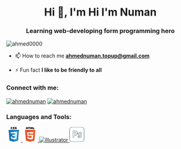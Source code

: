 <h1 align="center">Hi 👋, I'm Hi I'm Numan</h1>
<h3 align="center">Learning web-developing form programming hero</h3>

<p align="left"> <img src="https://komarev.com/ghpvc/?username=ahmed0000&label=Profile%20views&color=0e75b6&style=flat" alt="ahmed0000" /> </p>

- 📫 How to reach me **ahmednuman.topup@gmail.com**

- ⚡ Fun fact **I like to be friendly to all**

<h3 align="left">Connect with me:</h3>
<p align="left">
<a href="https://fb.com/ahmednuman" target="blank"><img align="center" src="https://raw.githubusercontent.com/rahuldkjain/github-profile-readme-generator/master/src/images/icons/Social/facebook.svg" alt="ahmednuman" height="30" width="40" /></a>
<a href="https://instagram.com/ahmednuman" target="blank"><img align="center" src="https://raw.githubusercontent.com/rahuldkjain/github-profile-readme-generator/master/src/images/icons/Social/instagram.svg" alt="ahmednuman" height="30" width="40" /></a>
</p>

<h3 align="left">Languages and Tools:</h3>
<p align="left"> <a href="https://www.w3schools.com/css/" target="_blank" rel="noreferrer"> <img src="https://raw.githubusercontent.com/devicons/devicon/master/icons/css3/css3-original-wordmark.svg" alt="css3" width="40" height="40"/> </a> <a href="https://www.w3.org/html/" target="_blank" rel="noreferrer"> <img src="https://raw.githubusercontent.com/devicons/devicon/master/icons/html5/html5-original-wordmark.svg" alt="html5" width="40" height="40"/> </a> <a href="https://www.adobe.com/in/products/illustrator.html" target="_blank" rel="noreferrer"> <img src="https://www.vectorlogo.zone/logos/adobe_illustrator/adobe_illustrator-icon.svg" alt="illustrator" width="40" height="40"/> </a> <a href="https://www.photoshop.com/en" target="_blank" rel="noreferrer"> <img src="https://raw.githubusercontent.com/devicons/devicon/master/icons/photoshop/photoshop-line.svg" alt="photoshop" width="40" height="40"/> </a> </p>

